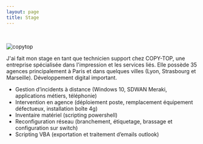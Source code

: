 ```yaml
---
layout: page
title: Stage
---
```

<br/>

![copytop](https://i.imgur.com/lSnvyPV.png)

J'ai fait mon stage en tant que technicien support chez COPY-TOP, une entreprise spécialisée dans l'impression et les services liés.
Elle possède 35 agences principalement à Paris et dans quelques villes (Lyon, Strasbourg et Marseille).
Développement digital important.

- Gestion d’incidents à distance (Windows 10, SDWAN Meraki, applications métiers, téléphonie)
- Intervention en agence (déploiement poste, remplacement équipement défectueux, installation boîte 4g)  
- Inventaire matériel (scripting powershell) 
- Reconfiguration réseau (branchement, étiquetage, brassage et configuration sur switch) 
- Scripting VBA (exportation et traitement d’emails outlook) 
